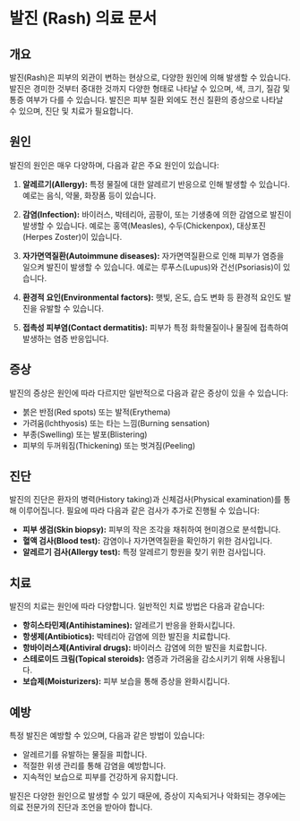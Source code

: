 # 발진 (Rash) 의료 문서

## 개요

발진(Rash)은 피부의 외관이 변하는 현상으로, 다양한 원인에 의해 발생할 수 있습니다. 발진은 경미한 것부터 중대한 것까지 다양한 형태로 나타날 수 있으며, 색, 크기, 질감 및 통증 여부가 다를 수 있습니다. 발진은 피부 질환 외에도 전신 질환의 증상으로 나타날 수 있으며, 진단 및 치료가 필요합니다.

## 원인

발진의 원인은 매우 다양하며, 다음과 같은 주요 원인이 있습니다:

1. **알레르기(Allergy):** 특정 물질에 대한 알레르기 반응으로 인해 발생할 수 있습니다. 예로는 음식, 약물, 화장품 등이 있습니다.
   
2. **감염(Infection):** 바이러스, 박테리아, 곰팡이, 또는 기생충에 의한 감염으로 발진이 발생할 수 있습니다. 예로는 홍역(Measles), 수두(Chickenpox), 대상포진(Herpes Zoster)이 있습니다.
   
3. **자가면역질환(Autoimmune diseases):** 자가면역질환으로 인해 피부가 염증을 일으켜 발진이 발생할 수 있습니다. 예로는 루푸스(Lupus)와 건선(Psoriasis)이 있습니다.
   
4. **환경적 요인(Environmental factors):** 햇빛, 온도, 습도 변화 등 환경적 요인도 발진을 유발할 수 있습니다.

5. **접촉성 피부염(Contact dermatitis):** 피부가 특정 화학물질이나 물질에 접촉하여 발생하는 염증 반응입니다.

## 증상

발진의 증상은 원인에 따라 다르지만 일반적으로 다음과 같은 증상이 있을 수 있습니다:

- 붉은 반점(Red spots) 또는 발적(Erythema)
- 가려움(Ichthyosis) 또는 타는 느낌(Burning sensation)
- 부종(Swelling) 또는 발포(Blistering)
- 피부의 두꺼워짐(Thickening) 또는 벗겨짐(Peeling)

## 진단

발진의 진단은 환자의 병력(History taking)과 신체검사(Physical examination)를 통해 이루어집니다. 필요에 따라 다음과 같은 검사가 추가로 진행될 수 있습니다:

- **피부 생검(Skin biopsy):** 피부의 작은 조각을 채취하여 현미경으로 분석합니다.
- **혈액 검사(Blood test):** 감염이나 자가면역질환을 확인하기 위한 검사입니다.
- **알레르기 검사(Allergy test):** 특정 알레르기 항원을 찾기 위한 검사입니다.

## 치료

발진의 치료는 원인에 따라 다양합니다. 일반적인 치료 방법은 다음과 같습니다:

- **항히스타민제(Antihistamines):** 알레르기 반응을 완화시킵니다.
- **항생제(Antibiotics):** 박테리아 감염에 의한 발진을 치료합니다.
- **항바이러스제(Antiviral drugs):** 바이러스 감염에 의한 발진을 치료합니다.
- **스테로이드 크림(Topical steroids):** 염증과 가려움을 감소시키기 위해 사용됩니다.
- **보습제(Moisturizers):** 피부 보습을 통해 증상을 완화시킵니다.

## 예방

특정 발진은 예방할 수 있으며, 다음과 같은 방법이 있습니다:

- 알레르기를 유발하는 물질을 피합니다.
- 적절한 위생 관리를 통해 감염을 예방합니다.
- 지속적인 보습으로 피부를 건강하게 유지합니다.

발진은 다양한 원인으로 발생할 수 있기 때문에, 증상이 지속되거나 악화되는 경우에는 의료 전문가의 진단과 조언을 받아야 합니다.